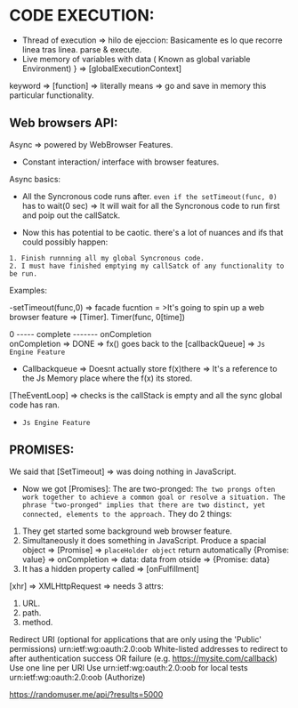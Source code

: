 # CODE EXECUTION: 
[ExecutionContext]: {
- Thread of execution => hilo de ejeccion:
Basicamente es lo que recorre linea tras linea. parse & execute. 
- Live memory of variables with data ( Known as global variable Environment) 
} => [globalExecutionContext]

keyword => [function] => literally means => go and save in memory this particular functionality. 

## Web browsers API:
Async => powered by WebBrowser Features.
- Constant interaction/ interface with browser features.

Async basics: 
- All the Syncronous code runs after. `even if the setTimeout(func, 0)` has to wait(0 sec) => It will wait for all the Syncronous code to run first and poip out the callSatck.


- Now this has potential to be caotic. there's a lot of nuances and ifs that could possibly happen:
``` We need really Strict Rules to define where/When do the Async code return to Js. 
1. Finish runnning all my global Syncronous code.
2. I must have finished emptying my callSatck of any functionality to be run.
```
Examples: 

-setTimeout(func,0) => facade fucntion = >It's going to spin up a web browser feature => [Timer].
Timer(func, 0[time])

0 ----- complete ------- onCompletion  
onCompletion => DONE => fx() goes back to the [callbackQueue] => `Js Engine Feature`
- Callbackqueue => Doesnt actually store f(x)there => It's a reference to the Js Memory place where the f(x) its stored.

[TheEventLoop] => checks is the callStack is empty and all the sync global code has ran.  
- `Js Engine Feature`

## PROMISES: 
 We said that [SetTimeout] => was doing nothing in JavaScript.
 - Now we got [Promises]: The are two-pronged: `The two prongs often work together to achieve a common goal or resolve a situation. The phrase "two-pronged" implies that there are two distinct, yet connected, elements to the approach.`
 They do 2 things: 
 1. They get started some background web browser feature.
 2. Simultaneously it does something in JavaScript.  Produce a spacial object => [Promise] => `placeHolder object` return automatically
 {Promise: value} => onCompletion => data: data from otside => {Promise: data}
 3. It has a hidden property called => [onFulfillment] 

 [xhr] => XMLHttpRequest => needs 3 attrs: 
 1. URL. 
 2. path.
 3. method. 




Redirect URI
(optional for applications that are only using the 'Public' permissions)
urn:ietf:wg:oauth:2.0:oob
White-listed addresses to redirect to after authentication success OR failure (e.g. https://mysite.com/callback)
Use one line per URI
Use urn:ietf:wg:oauth:2.0:oob for local tests
urn:ietf:wg:oauth:2.0:oob (Authorize)

https://randomuser.me/api/?results=5000
